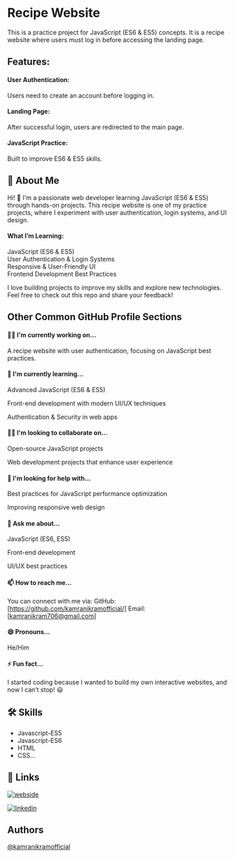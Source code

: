 # Recipe Website

This is a practice project for JavaScript (ES6 & ES5) concepts. It is a recipe website where users must log in before accessing the landing page.

## Features:   
#### User Authentication:  
 Users need to create an account before logging in.    
#### Landing Page:  
After successful login, users are redirected to the main page.  
#### JavaScript Practice: 
Built to improve ES6 & ES5 skills.


## 🚀 About Me
Hi! 👋 I'm a passionate web developer learning JavaScript (ES6 & ES5) through hands-on projects. This recipe website is one of my practice projects, where I experiment with user authentication, login systems, and UI design.

#### What I’m Learning:
JavaScript (ES6 & ES5)  
User Authentication & Login Systems  
Responsive & User-Friendly UI  
Frontend Development Best Practices

I love building projects to improve my skills and explore new technologies. Feel free to check out this repo and share your feedback! 
## Other Common GitHub Profile Sections

#### 👨‍💻 I'm currently working on... 
A recipe website with user authentication, focusing on JavaScript best practices.

#### 🧠 I'm currently learning...

Advanced JavaScript (ES6 & ES5)

Front-end development with modern UI/UX techniques

Authentication & Security in web apps

#### 👯‍♀️ I'm looking to collaborate on...

Open-source JavaScript projects

Web development projects that enhance user experience

#### 🤔 I'm looking for help with...

Best practices for JavaScript performance optimization

Improving responsive web design

#### 💬 Ask me about...

JavaScript (ES6, ES5)

Front-end development

UI/UX best practices

#### 📫 How to reach me...
You can connect with me via:
GitHub: [https://github.com/kamranikramofficial/]
Email: [kamranikram706@gmail.com]

#### 😄 Pronouns...
He/Him

#### ⚡️ Fun fact...
I started coding because I wanted to build my own interactive websites, and now I can’t stop! 😃
## 🛠 Skills
- Javascript-ES5 
- Javascript-ES6                            
- HTML 
- CSS...


## 🔗 Links
[![webside](https://img.shields.io/badge/webside-1DA1F2?style=for-the-badge&logo=twitter&logoColor=white)](https://kamranikramofficial.github.io/Food/index.html)

[![linkedin](https://img.shields.io/badge/linkedin-0A66C2?style=for-the-badge&logo=linkedin&logoColor=white)](https://www.linkedin.com/in/kamranikramofficial/)

## Authors

[@kamranikramofficial](https://www.github.com/kamranikramofficial)

